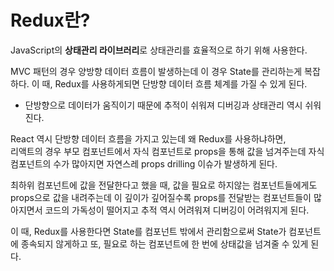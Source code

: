 # Redux란?

JavaScript의 **상태관리 라이브러리**로 상태관리를 효율적으로 하기 위해 사용한다.

MVC 패턴의 경우 양방향 데이터 흐름이 발생하는데 이 경우 State를 관리하는게 복잡하다. 이 때, Redux를 사용하게되면 단방향 데이터 흐름 체계를 가질 수 있게 된다.
 + 단방향으로 데이터가 움직이기 때문에 추적이 쉬워져 디버깅과 상태관리 역시 쉬워진다.

React 역시 단방향 데이터 흐름을 가지고 있는데 왜 Redux를 사용하냐하면,<br/>
리액트의 경우 부모 컴포넌트에서 자식 컴포넌트로 props을 통해 값을 넘겨주는데 자식 컴포넌트의 수가 많아지면 자연스레 props drilling 이슈가 발생하게 된다.

최하위 컴포넌트에 값을 전달한다고 했을 때, 값을 필요로 하지않는 컴포넌트들에게도 props으로 값을 내려주는데 이 깊이가 깊어질수록 props를 전달받는 컴포넌트들이 많아지면서 코드의 가독성이 떨어지고 추적 역시 어려워져 디버깅이 어려워지게 된다. 

이 때, Redux를 사용한다면 State를 컴포넌트 밖에서 관리함으로써 State가 컴포넌트에 종속되지 않게하고 또, 필요로 하는 컴포넌트에 한 번에 상태값을 넘겨줄 수 있게 된다.     